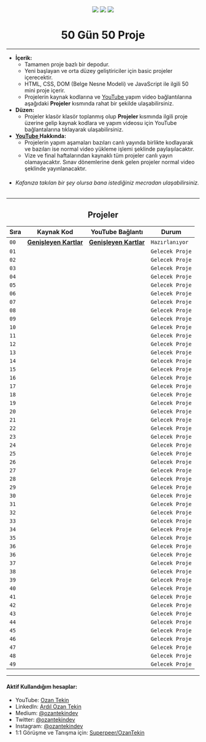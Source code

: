 <div align= "center">
<img  src="https://skillicons.dev/icons?i=html" /> <img  src="https://skillicons.dev/icons?i=css" /> <img  src="https://skillicons.dev/icons?i=js" /> 
<h1>50 Gün 50 Proje</h1>
</div>

<hr/>

- <b> İçerik: </b>
  - Tamamen proje bazlı bir depodur.
  - Yeni başlayan ve orta düzey geliştiriciler için basic projeler içerecektir.
  - HTML, CSS, DOM (Belge Nesne Modeli) ve JavaScript ile ilgili 50 mini proje içerir.
  - Projelerin kaynak kodlarına ve <a href="https://www.youtube.com/channel/UC86HNI5ZoebM7zqAVQt6ouw"> YouTube </a> yapım video bağlantılarına aşağıdaki <b>Projeler</b> kısmında rahat bir şekilde ulaşabilirsiniz.
- <b> Düzen: </b>
  - Projeler klasör klasör toplanmış olup <b> Projeler </b> kısmında ilgili proje üzerine gelip kaynak kodlara ve yapım videosu için YouTube bağlantalarına tıklayarak ulaşabilirsiniz.
- <b> <a href="https://www.youtube.com/channel/UC86HNI5ZoebM7zqAVQt6ouw"> YouTube </a> Hakkında: </b>
  - Projelerin yapım aşamaları bazıları canlı yayında birlikte kodlayarak ve bazıları ise normal video yükleme işlemi şeklinde paylaşılacaktır.
  - Vize ve final haftalarından kaynaklı tüm projeler canlı yayın olamayacaktır. Sınav dönemlerine denk gelen projeler normal video şeklinde yayınlanacaktır.
- ###### Kafanıza takılan bir şey olursa bana istediğiniz mecradan ulaşabilirsiniz.

<hr/>

<h2 align="center"> Projeler </h2>

| Sıra | Kaynak Kod                 | YouTube Bağlantı           | Durum           |
| ---- | -------------------------- | -------------------------- | --------------- |
| `00` | **[Genişleyen Kartlar]()** | **[Genişleyen Kartlar]()** | `Hazırlanıyor`  |
| `01` | **[]()**                   | **[]()**                   | `Gelecek Proje` |
| `02` | **[]()**                   | **[]()**                   | `Gelecek Proje` |
| `03` | **[]()**                   | **[]()**                   | `Gelecek Proje` |
| `04` | **[]()**                   | **[]()**                   | `Gelecek Proje` |
| `05` | **[]()**                   | **[]()**                   | `Gelecek Proje` |
| `06` | **[]()**                   | **[]()**                   | `Gelecek Proje` |
| `07` | **[]()**                   | **[]()**                   | `Gelecek Proje` |
| `08` | **[]()**                   | **[]()**                   | `Gelecek Proje` |
| `09` | **[]()**                   | **[]()**                   | `Gelecek Proje` |
| `10` | **[]()**                   | **[]()**                   | `Gelecek Proje` |
| `11` | **[]()**                   | **[]()**                   | `Gelecek Proje` |
| `12` | **[]()**                   | **[]()**                   | `Gelecek Proje` |
| `13` | **[]()**                   | **[]()**                   | `Gelecek Proje` |
| `14` | **[]()**                   | **[]()**                   | `Gelecek Proje` |
| `15` | **[]()**                   | **[]()**                   | `Gelecek Proje` |
| `16` | **[]()**                   | **[]()**                   | `Gelecek Proje` |
| `17` | **[]()**                   | **[]()**                   | `Gelecek Proje` |
| `18` | **[]()**                   | **[]()**                   | `Gelecek Proje` |
| `19` | **[]()**                   | **[]()**                   | `Gelecek Proje` |
| `20` | **[]()**                   | **[]()**                   | `Gelecek Proje` |
| `21` | **[]()**                   | **[]()**                   | `Gelecek Proje` |
| `22` | **[]()**                   | **[]()**                   | `Gelecek Proje` |
| `23` | **[]()**                   | **[]()**                   | `Gelecek Proje` |
| `24` | **[]()**                   | **[]()**                   | `Gelecek Proje` |
| `25` | **[]()**                   | **[]()**                   | `Gelecek Proje` |
| `26` | **[]()**                   | **[]()**                   | `Gelecek Proje` |
| `27` | **[]()**                   | **[]()**                   | `Gelecek Proje` |
| `28` | **[]()**                   | **[]()**                   | `Gelecek Proje` |
| `29` | **[]()**                   | **[]()**                   | `Gelecek Proje` |
| `30` | **[]()**                   | **[]()**                   | `Gelecek Proje` |
| `31` | **[]()**                   | **[]()**                   | `Gelecek Proje` |
| `32` | **[]()**                   | **[]()**                   | `Gelecek Proje` |
| `33` | **[]()**                   | **[]()**                   | `Gelecek Proje` |
| `34` | **[]()**                   | **[]()**                   | `Gelecek Proje` |
| `35` | **[]()**                   | **[]()**                   | `Gelecek Proje` |
| `36` | **[]()**                   | **[]()**                   | `Gelecek Proje` |
| `36` | **[]()**                   | **[]()**                   | `Gelecek Proje` |
| `37` | **[]()**                   | **[]()**                   | `Gelecek Proje` |
| `38` | **[]()**                   | **[]()**                   | `Gelecek Proje` |
| `39` | **[]()**                   | **[]()**                   | `Gelecek Proje` |
| `40` | **[]()**                   | **[]()**                   | `Gelecek Proje` |
| `41` | **[]()**                   | **[]()**                   | `Gelecek Proje` |
| `42` | **[]()**                   | **[]()**                   | `Gelecek Proje` |
| `43` | **[]()**                   | **[]()**                   | `Gelecek Proje` |
| `44` | **[]()**                   | **[]()**                   | `Gelecek Proje` |
| `45` | **[]()**                   | **[]()**                   | `Gelecek Proje` |
| `46` | **[]()**                   | **[]()**                   | `Gelecek Proje` |
| `47` | **[]()**                   | **[]()**                   | `Gelecek Proje` |
| `48` | **[]()**                   | **[]()**                   | `Gelecek Proje` |
| `49` | **[]()**                   | **[]()**                   | `Gelecek Proje` |

<hr/>

<h4> Aktif Kullandığım hesaplar:</h4>

- YouTube: <a href="https://www.youtube.com/c/OzanTekin">Ozan Tekin</a>
- LinkedIn: <a href="https://www.linkedin.com/in/ardilozantekin/">Ardıl Ozan Tekin</a>
- Medium: <a href="https://medium.com/@ozantekindev">@ozantekindev</a>
- Twitter: <a href="https://twitter.com/ozantekindev">@ozantekindev</a>
- Instagram: <a href="https://www.instagram.com/ozantekindev/">@ozantekindev</a>
- 1:1 Görüşme ve Tanışma için: <a href="https://superpeer.com/ozantekin">Superpeer/OzanTekin</a>
